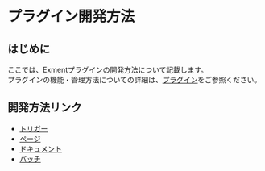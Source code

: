 # プラグイン開発方法
## はじめに
ここでは、Exmentプラグインの開発方法について記載します。  
プラグインの機能・管理方法についての詳細は、[プラグイン](/ja/plugin.md)をご参照ください。  

## 開発方法リンク
- [トリガー](/ja/plugin_quickstart_trigger.md)
- [ページ](/ja/plugin_quickstart_page.md)
- [ドキュメント](/ja/plugin_quickstart_document.md)
- [バッチ](/ja/plugin_quickstart_batch.md)
